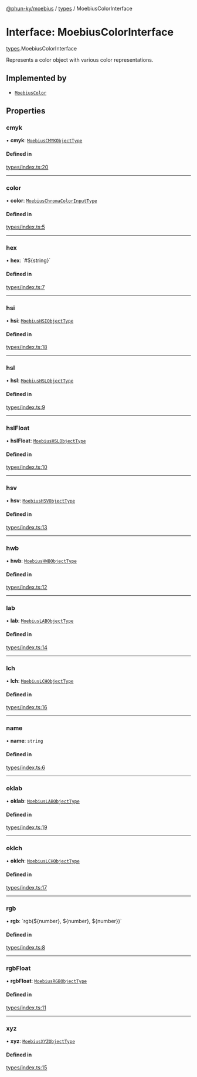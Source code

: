 [@phun-ky/moebius](../README.md) / [types](../modules/types.md) / MoebiusColorInterface

# Interface: MoebiusColorInterface

[types](../modules/types.md).MoebiusColorInterface

Represents a color object with various color representations.

## Implemented by

- [`MoebiusColor`](../classes/classes_MoebiusColor.MoebiusColor.md)

## Properties

### cmyk

• **cmyk**: [`MoebiusCMYKObjectType`](../modules/types.md#moebiuscmykobjecttype)

#### Defined in

[types/index.ts:20](https://github.com/phun-ky/moebius/blob/main/src/types/index.ts#L20)

___

### color

• **color**: [`MoebiusChromaColorInputType`](../modules/types.md#moebiuschromacolorinputtype)

#### Defined in

[types/index.ts:5](https://github.com/phun-ky/moebius/blob/main/src/types/index.ts#L5)

___

### hex

• **hex**: \`#$\{string}\`

#### Defined in

[types/index.ts:7](https://github.com/phun-ky/moebius/blob/main/src/types/index.ts#L7)

___

### hsi

• **hsi**: [`MoebiusHSIObjectType`](../modules/types.md#moebiushsiobjecttype)

#### Defined in

[types/index.ts:18](https://github.com/phun-ky/moebius/blob/main/src/types/index.ts#L18)

___

### hsl

• **hsl**: [`MoebiusHSLObjectType`](../modules/types.md#moebiushslobjecttype)

#### Defined in

[types/index.ts:9](https://github.com/phun-ky/moebius/blob/main/src/types/index.ts#L9)

___

### hslFloat

• **hslFloat**: [`MoebiusHSLObjectType`](../modules/types.md#moebiushslobjecttype)

#### Defined in

[types/index.ts:10](https://github.com/phun-ky/moebius/blob/main/src/types/index.ts#L10)

___

### hsv

• **hsv**: [`MoebiusHSVObjectType`](../modules/types.md#moebiushsvobjecttype)

#### Defined in

[types/index.ts:13](https://github.com/phun-ky/moebius/blob/main/src/types/index.ts#L13)

___

### hwb

• **hwb**: [`MoebiusHWBObjectType`](../modules/types.md#moebiushwbobjecttype)

#### Defined in

[types/index.ts:12](https://github.com/phun-ky/moebius/blob/main/src/types/index.ts#L12)

___

### lab

• **lab**: [`MoebiusLABObjectType`](../modules/types.md#moebiuslabobjecttype)

#### Defined in

[types/index.ts:14](https://github.com/phun-ky/moebius/blob/main/src/types/index.ts#L14)

___

### lch

• **lch**: [`MoebiusLCHObjectType`](../modules/types.md#moebiuslchobjecttype)

#### Defined in

[types/index.ts:16](https://github.com/phun-ky/moebius/blob/main/src/types/index.ts#L16)

___

### name

• **name**: `string`

#### Defined in

[types/index.ts:6](https://github.com/phun-ky/moebius/blob/main/src/types/index.ts#L6)

___

### oklab

• **oklab**: [`MoebiusLABObjectType`](../modules/types.md#moebiuslabobjecttype)

#### Defined in

[types/index.ts:19](https://github.com/phun-ky/moebius/blob/main/src/types/index.ts#L19)

___

### oklch

• **oklch**: [`MoebiusLCHObjectType`](../modules/types.md#moebiuslchobjecttype)

#### Defined in

[types/index.ts:17](https://github.com/phun-ky/moebius/blob/main/src/types/index.ts#L17)

___

### rgb

• **rgb**: \`rgb($\{number}, $\{number}, $\{number})\`

#### Defined in

[types/index.ts:8](https://github.com/phun-ky/moebius/blob/main/src/types/index.ts#L8)

___

### rgbFloat

• **rgbFloat**: [`MoebiusRGBObjectType`](../modules/types.md#moebiusrgbobjecttype)

#### Defined in

[types/index.ts:11](https://github.com/phun-ky/moebius/blob/main/src/types/index.ts#L11)

___

### xyz

• **xyz**: [`MoebiusXYZObjectType`](../modules/types.md#moebiusxyzobjecttype)

#### Defined in

[types/index.ts:15](https://github.com/phun-ky/moebius/blob/main/src/types/index.ts#L15)
